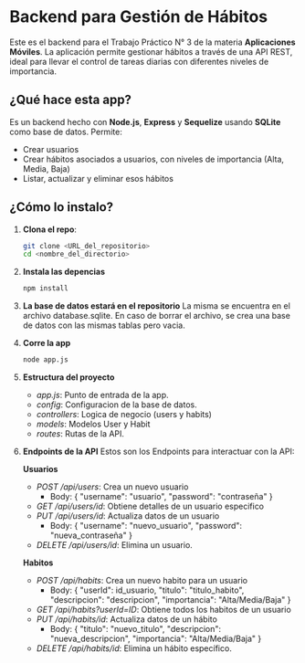# Backend para Gestión de Hábitos

Este es el backend para el Trabajo Práctico N° 3 de la materia **Aplicaciones Móviles**. La aplicación permite gestionar hábitos a través de una API REST, ideal para llevar el control de tareas diarias con diferentes niveles de importancia.

## ¿Qué hace esta app?

Es un backend hecho con **Node.js**, **Express** y **Sequelize** usando **SQLite** como base de datos. Permite:
- Crear usuarios
- Crear hábitos asociados a usuarios, con niveles de importancia (Alta, Media, Baja)
- Listar, actualizar y eliminar esos hábitos

## ¿Cómo lo instalo?

1. **Clona el repo**:
   ```bash
   git clone <URL_del_repositorio>
   cd <nombre_del_directorio>
   ```

2. **Instala las depencias**
    ```bash
    npm install
    ```

3. **La base de datos estará en el repositorio**
    La misma se encuentra en el archivo database.sqlite. En caso de borrar el archivo, se crea una base de datos con las mismas tablas pero vacia.

4. **Corre la app**
   ```bash
   node app.js
   ```

5. **Estructura del proyecto**
    - *app.js*: Punto de entrada de la app.
    - *config*: Configuracion de la base de datos.
    - *controllers*: Logica de negocio (users y habits)
    - *models*: Modelos User y Habit
    - *routes*: Rutas de la API.

6. **Endpoints de la API**
    Estos son los Endpoints para interactuar con la API:

    **Usuarios**
    - *POST /api/users*: Crea un nuevo usuario
        - Body: { "username": "usuario", "password": "contraseña" }
    - *GET /api/users/id*: Obtiene detalles de un usuario especifico
    - *PUT /api/users/id*: Actualiza datos de un usuario
        - Body: { "username": "nuevo_usuario", "password": "nueva_contraseña" }
    - *DELETE /api/users/id*: Elimina un usuario.

    **Habitos**
    - *POST /api/habits*: Crea un nuevo habito para un usuario
        - Body: { "userId": id_usuario, "titulo": "titulo_habito", "descripcion": "descripcion", "importancia": "Alta/Media/Baja" }
    - *GET /api/habits?userId=ID*: Obtiene todos los habitos de un usuario
    - *PUT /api/habits/id*: Actualiza datos de un hábito
        - Body: { "titulo": "nuevo_titulo", "descripcion": "nueva_descripcion", "importancia": "Alta/Media/Baja" }
    - *DELETE /api/habits/id*: Elimina un hábito específico.
